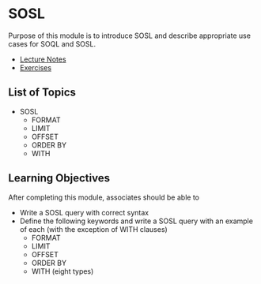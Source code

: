 # SOSL

Purpose of this module is to introduce SOSL and describe appropriate use cases for SOQL and SOSL.

* [Lecture Notes](<./LNSOSL.md>)
* [Exercises]()

## List of Topics

* SOSL
  * FORMAT
  * LIMIT
  * OFFSET
  * ORDER BY
  * WITH

## Learning Objectives

After completing this module, associates should be able to

* Write a SOSL query with correct syntax
* Define the following keywords and write a SOSL query with an example of each (with the exception of WITH clauses)
  * FORMAT
  * LIMIT
  * OFFSET
  * ORDER BY
  * WITH (eight types)
